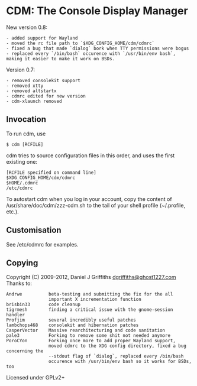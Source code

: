 CDM: The Console Display Manager
================================

New version 0.8:

	- added support for Wayland
	- moved the rc file path to `$XDG_CONFIG_HOME/cdm/cdmrc`
	- fixed a bug that made `dialog` bork when TTY permissions were bogus
	- replaced every `/bin/bash` occurence with `/usr/bin/env bash`, making it easier to make it work on BSDs.

Version 0.7:

	- removed consolekit support
	- removed xtty
	- removed altstartx
	- cdmrc edited for new version
	- cdm-xlaunch removed

Invocation
----------

To run cdm, use

    $ cdm [RCFILE]

cdm tries to source configuration files in this order, and uses the first
existing one:

    [RCFILE specified on command line]
    $XDG_CONFIG_HOME/cdm/cdmrc
    $HOME/.cdmrc
    /etc/cdmrc

To autostart cdm when you log in your account, copy the content of
/usr/share/doc/cdm/zzz-cdm.sh to the tail of your shell profile (~/.profile,
etc.).


Customisation
-------------

See /etc/cdmrc for examples.


Copying
-------

Copyright (C) 2009-2012, Daniel J Griffiths <dgriffiths@ghost1227.com>
Thanks to:

    Andrwe          beta-testing and submitting the fix for the all
                    important X incrementation function
    brisbin33       code cleanup
    tigrmesh        finding a critical issue with the gnome-session handler
    Profjim         several incredibly useful patches
    lambchops468    consolekit and hibernation patches
    CasperVector    Massive rearchitecturing and code sanitation
    pale3           Forking to remove some shit not needed anymore
    PoroCYon        Forking once more to add proper Wayland support,
                    moved cdmrc to the XDG config directory, fixed a bug concerning the
                    --stdout flag of `dialog`, replaced every /bin/bash
                    occurence with /usr/bin/env bash so it works for BSDs, too

Licensed under GPLv2+

